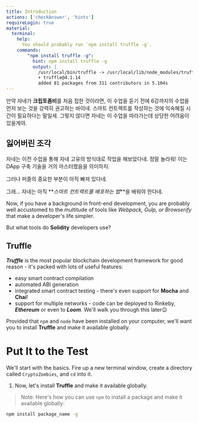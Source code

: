 ```yaml
---
title: Introduction
actions: ['checkAnswer', 'hints']
requireLogin: true
material:
  terminal:
    help:
      You should probably run `npm install truffle -g`.
    commands:
        "npm install truffle -g":
          hint: npm install truffle -g
          output: |
            /usr/local/bin/truffle -> /usr/local/lib/node_modules/truffle/build/cli.bundled.js
            + truffle@4.1.14
            added 81 packages from 311 contributors in 5.104s
---
```


만약 자네가 **크립토좀비**를 처음 접한 것이라면, 이 수업을 듣기 전에 6강까지의 수업을 먼저 보는 것을 강력히 권고하는 바이네. 스마트 컨트랙트를 작성하는 것에 익숙해질 시간이 필요하다는 말일세. 그렇지 않다면 자네는 이 수업을 따라가는데 상당한 어려움이 있을게야.

## 잃어버린 조각

자네는 이전 수업을 통해 자네 고유의 방식대로 작업을 해보았다네. 정말 놀라워! 이는 DApp 구축 기술을 거의 마스터했음을 의미하지.

그러나 퍼즐의 중요한 부분이 아직 빠져 있다네.

그래... 자네는 아직 **_스마트 컨트랙트를 배포하는 법_**을 배워야 한다네.

Now, if you have a background in front-end development, you are probably well accustomed to the multitude of tools like *Webpack, Gulp, or Browserify* that make a developer's life simpler.

But what tools do **Solidity** developers use?

## Truffle

**_Truffle_** is the most popular blockchain development framework for good reason - it's packed with lots of useful features:

- easy smart contract compilation
- automated ABI generation
- integrated smart contract testing - there's even support for **Mocha** and **Chai**!
- support for multiple networks - code can be deployed to Rinkeby, **_Ethereum_** or even to **_Loom_**. We'll walk you through this later😉

Provided that `npm` and `node` have been installed on your computer, we'll want you to install **Truffle** and make it available globally.

# Put It to the Test

We'll start with the basics. Fire up a new terminal window, create a directory called `CryptoZombies`, and `cd` into it.

1. Now, let's install **Truffle** and make it available globally.

 >Note: Here's how you can use `npm` to install a package and make it available globally:

 ```bash
 npm install package_name -g
 ```
